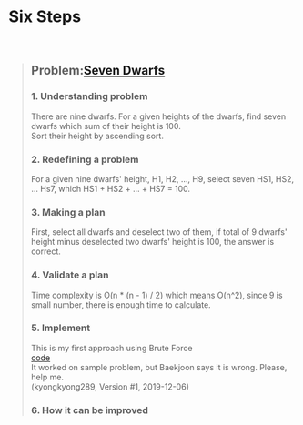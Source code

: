 # Six Steps
<br />

> ## Problem:[Seven Dwarfs](https://www.acmicpc.net/problem/2309)
>
> ### 1. Understanding problem
> There are nine dwarfs. For a given heights of the dwarfs, find seven dwarfs which sum of their height is 100.  
> Sort their height by ascending sort.
> ### 2. Redefining a problem
> For a given nine dwarfs' height, H1, H2, ..., H9, select seven HS1, HS2, ... Hs7, which HS1 + HS2 + ... + HS7 = 100.
> ### 3. Making a plan
> First, select all dwarfs and deselect two of them, if total of 9 dwarfs' height minus deselected two dwarfs' height is 100,
> the answer is correct.
> ### 4. Validate a plan
> Time complexity is O(n * (n - 1) / 2) which means O(n^2), since 9 is small number, there is enough time to calculate.
> ### 5. Implement
> This is my first approach using Brute Force  
> [code](https://github.com/kyongkyong289/Algorithm/blob/kyongkyong289/Brute_Force/Seven_Dwarfs_2309/Seven_Dwarfs_2309_kyongkyong289.py)  
> It worked on sample problem, but Baekjoon says it is wrong. Please, help me.  
> (kyongkyong289, Version #1, 2019-12-06)
> ### 6. How it can be improved
>
>
>
